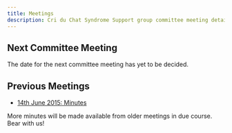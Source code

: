 ```yaml
---
title: Meetings
description: Cri du Chat Syndrome Support group committee meeting details and minutes
---
```


## Next Committee Meeting

The date for the next committee meeting has yet to be decided.

## Previous Meetings

* [14th June 2015: Minutes](/downloads/minutes/2015-06-14.pdf)

More minutes will be made available from older meetings in due course. Bear with us!
